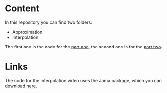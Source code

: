 # Content

In this repository you can find two folders:
- Approximation
- Interpolation

The first one is the code for the [part one](https://youtu.be/GfPJ3Dw6GeY), the second one is for the [part two](https://youtu.be/AMJhfFIzT-k).

# Links

The code for the interpolation video uses the Jama package, which you can download [here](https://math.nist.gov/javanumerics/jama/).
